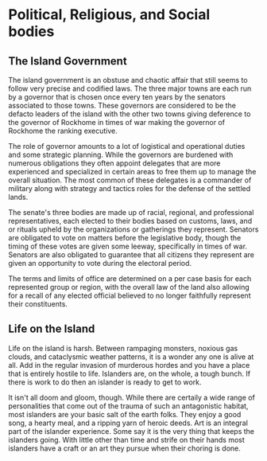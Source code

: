 # Political, Religious, and Social bodies

## The Island Government

The island government is an obstuse and chaotic affair that still seems to follow very precise and codified laws. The three major towns are each run by a governor that is chosen once every ten years by the senators associated to those towns. These governors are considered to be the defacto leaders of the island with the other two towns giving deference to the governor of Rockhome in times of war making the governor of Rockhome the ranking executive. 

The role of governor amounts to a lot of logistical and operational duties and some strategic planning. While the governors are burdened with numerous obligations they often appoint delegates that are more experienced and specialized in certain areas to free them up to manage the overall situation. The most common of these delegates is a commander of military along with strategy and tactics roles for the defense of the settled lands.

The senate's three bodies are made up of racial, regional, and professional representatives, each elected to their bodies based on customs, laws, and or rituals upheld by the organizations or gatherings they represent. Senators are obligated to vote on matters before the legislative body, though the timing of these votes are given some leeway, specifically in times of war. Senators are also obligated to guarantee that all citizens they represent are given an opportunity to vote during the electoral period. 

The terms and limits of office are determined on a per case basis for each represented group or region, with the overall law of the land also allowing for a recall of any elected official believed to no longer faithfully represent their constituents.


## Life on the Island

Life on the island is harsh. Between rampaging monsters, noxious gas clouds, and cataclysmic weather patterns, it is a wonder any one is alive at all. Add in the regular invasion of murderous hordes and you have a place that is entirely hostile to life. Islanders are, on the whole, a tough bunch. If there is work to do then an islander is ready to get to work. 

It isn't all doom and gloom, though. While there are certaily a wide range of personalities that come out of the trauma of such an antagonistic habitat, most islanders are your basic salt of the earth folks. They enjoy a good song, a hearty meal, and a ripping yarn of heroic deeds. Art is an integral part of the islander experience. Some say it is the very thing that keeps the islanders going. With little other than time and strife on their hands most islanders have a craft or an art they pursue when their choring is done. 

